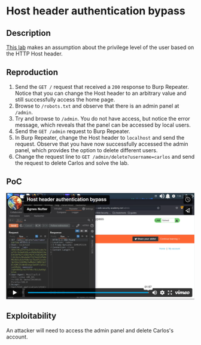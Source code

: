 # Host header authentication bypass

## Description

[This lab](https://portswigger.net/web-security/host-header/exploiting/lab-host-header-authentication-bypass) makes an assumption about the privilege level of the user based on the HTTP Host header.

## Reproduction

1. Send the `GET /` request that received a `200` response to Burp Repeater. Notice that you can change the Host header to an arbitrary value and still successfully access the home page.
2. Browse to `/robots.txt` and observe that there is an admin panel at `/admin`.
3. Try and browse to ``/admin``. You do not have access, but notice the error message, which reveals that the panel can be accessed by local users.
4. Send the `GET /admin` request to Burp Repeater.
5. In Burp Repeater, change the Host header to `localhost` and send the request. Observe that you have now successfully accessed the admin panel, which provides the option to delete different users.
6. Change the request line to ``GET /admin/delete?username=carlos`` and send the request to delete Carlos and solve the lab.

## PoC

[![Screencast PoC Host header authentication bypass](../../_static/images/vids/host-header-authentication-bypass.png)](https://vimeo.com/802246692/)

## Exploitability

An attacker will need to access the admin panel and delete Carlos's account. 
